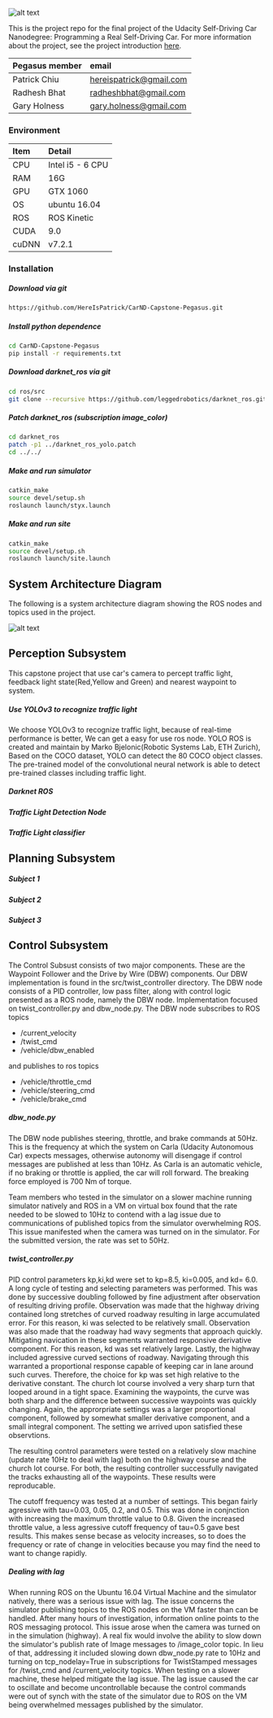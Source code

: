 ![alt text](./imgs/self-driving-car-engineer-nanodegree--nd013.jpg)

This is the project repo for the final project of the Udacity Self-Driving Car Nanodegree: Programming a Real Self-Driving Car. For more information about the project, see the project introduction [here](https://classroom.udacity.com/nanodegrees/nd013/parts/6047fe34-d93c-4f50-8336-b70ef10cb4b2/modules/e1a23b06-329a-4684-a717-ad476f0d8dff/lessons/462c933d-9f24-42d3-8bdc-a08a5fc866e4/concepts/5ab4b122-83e6-436d-850f-9f4d26627fd9).

| Pegasus member  | email | 
|:-----------------|:-------|
| Patrick Chiu |hereispatrick@gmail.com|
| Radhesh Bhat |radheshbhat@gmail.com| 
| Gary Holness |gary.holness@gmail.com|


### Environment
| Item  | Detail | 
|:-----------------|:-------|
| CPU |Intel i5 - 6 CPU|
| RAM |16G| 
| GPU | GTX 1060|
| OS | ubuntu 16.04|
| ROS |ROS Kinetic|
| CUDA | 9.0 |
| cuDNN | v7.2.1|

### Installation
##### Download via git
```bash
https://github.com/HereIsPatrick/CarND-Capstone-Pegasus.git
```

##### Install python dependence
```bash
cd CarND-Capstone-Pegasus
pip install -r requirements.txt
```

##### Download darknet_ros via git
```bash
cd ros/src
git clone --recursive https://github.com/leggedrobotics/darknet_ros.git
```
##### Patch darknet_ros (subscription image_color)
``` bash
cd darknet_ros
patch -p1 ../darknet_ros_yolo.patch
cd ../../
```

##### Make and run simulator
```bash
catkin_make
source devel/setup.sh
roslaunch launch/styx.launch
```

##### Make and run site
```bash
catkin_make
source devel/setup.sh
roslaunch launch/site.launch
```


## System Architecture Diagram
The following is a system architecture diagram showing the ROS nodes and topics used in the project. 

![alt text](./imgs/final-project-ros-graph-v2.png)

## Perception Subsystem
This capstone project that use car's camera to percept traffic light, feedback light state(Red,Yellow and Green) and nearest waypoint to system.

##### Use YOLOv3 to recognize traffic light
We choose YOLOv3 to recognize traffic light, because of real-time performance is better, We can get a easy for use ros node. YOLO ROS is created and maintain by Marko Bjelonic(Robotic Systems Lab, ETH Zurich), Based on the COCO dataset, YOLO can detect the 80 COCO object classes. The pre-trained model of the convolutional neural network is able to detect pre-trained classes including traffic light.

##### Darknet ROS

##### Traffic Light Detection Node

##### Traffic Light classifier

## Planning Subsystem
##### Subject 1
##### Subject 2
##### Subject 3

## Control Subsystem
The Control Subsust consists of two major components.  These are the Waypoint Follower and
the Drive by Wire (DBW) components.  Our DBW implementation is found in the src/twist_controller
directory.  The DBW node consists of a PID controller, low pass filter, along with control 
logic presented as a ROS node, namely the DBW node.  Implementation focused on twist_controller.py
and dbw_node.py.   The DBW node subscribes to ROS topics

- /current_velocity
- /twist_cmd
- /vehicle/dbw_enabled

and publishes to ros topics

- /vehicle/throttle_cmd
- /vehicle/steering_cmd
- /vehicle/brake_cmd

#####  dbw_node.py
The DBW node publishes steering, throttle, and brake commands at 50Hz.  This is the frequency at which the system on Carla (Udacity Autonomous Car) expects messages, otherwise autonomy will disengage if control messages are published at less than 10Hz.  As Carla is an automatic vehicle, if no braking or throttle is applied, the car will roll forward.   The breaking force employed is 700 Nm of torque.  

Team members who tested in the simulator on a slower machine running simulator natively and ROS in a VM on virtual box found that the rate needed to be slowed to 10Hz to contend with a lag issue due to communications of published topics from the simulator overwhelming ROS.  This issue manifested when the camera was turned on in the simulator.  For the submitted version, the rate was set to 50Hz.

##### twist_controller.py
PID control parameters kp,ki,kd were set to kp=8.5, ki=0.005, and kd= 6.0.  A long cycle of testing and selecting parameters was performed.  This was done by successive doubling followed by fine adjustment after observation of resulting driving profile.  Observation was made that the highway driving contained long stretches of curved roadway resulting in large accumulated error.  For this reason, ki was selected to be relatively small.  Observation was also made that the roadway had wavy segments that approach quickly.  Mitigating navication in these segments warranted responsive derivative component.  For this reason, kd was set relatively large.   Lastly, the highway included agressive curved sections of roadway.   Navigating through this warranted a proportional response capable of keeping car in lane around such curves.  Therefore, the choice for kp was set high relative to the derivative constant.  The church lot course involved a very sharp turn that looped around in a tight space.  Examining the waypoints, the curve was both sharp and the difference between successive waypoints was quickly changing.  Again, the approrpriate settings was a larger proportional component, followed by somewhat smaller derivative component, and a small integral component.  The setting we arrived upon satisfied these
observtions.   

The resulting control parameters were tested on a relatively slow machine (update rate 10Hz to deal with lag) both on the highway course and the church lot course.   For both, the resulting controller successfully navigated the tracks exhausting all of the waypoints. These results were reproducable.

The cutoff frequency was tested at a number of settings.  This began fairly agressive with tau=0.03, 0.05, 0.2, and 0.5.  This was done in conjnction with increasing the maximum throttle value to 0.8.  Given the increased throttle value, a less agressive cutoff frequency of tau=0.5 gave best results.  This makes sense becase as velocity increases, so to does the frequency or rate of change in velocities because you may find the need to want to change rapidly.

##### Dealing with lag

When running ROS on the Ubuntu 16.04 Virtual Machine and the simulator natively, there was a serious issue with lag.  The issue concerns the simulator publishing topics to the ROS nodes on the VM faster than can be handled.  After many hours of investigation, information online points to the ROS messaging protocol. This issue arose when the camera was turned on in the simulation (highway).  A real fix would involve the ability to slow down the simulator's publish rate of Image messages to /image_color topic.  In lieu of that, addressing it included slowing down dbw_node.py rate to 10Hz and turning on tcp_nodelay=True in subscriptions for TwistStamped messages for /twist_cmd and /current_velocity topics.  When testing on a slower machine, these helped mitigate the lag issue.  The lag issue caused the car to oscillate and become uncontrollable because the control commands were out of synch with the state of the simulator due to ROS on the VM being overwhelmed messages published by the simulator.
